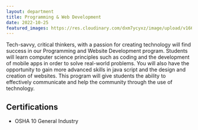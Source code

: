 ```yaml
---
layout: department
title: Programming & Web Development
date: 2022-10-25
featured_images: https://res.cloudinary.com/dxm7ycyxz/image/upload/v1668016933/2022/04/markus-spiske-hbb6GkG6p9M-unsplash-1-1536x1024_gtrnm7.jpg
---
```


Tech-savvy, critical thinkers, with a passion for creating technology will find success in our Programming and Website Development program. Students will learn computer science principles such as coding and the development of mobile apps in order to solve real-world problems. You will also have the opportunity to gain more advanced skills in java script and the design and creation of websites. This program will give students the ability to effectively communicate and help the community through the use of technology.

## Certifications
* OSHA 10 General Industry


